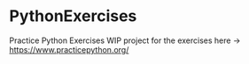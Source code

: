# PythonExercises
 Practice Python Exercises
WIP project for the exercises here -> https://www.practicepython.org/
